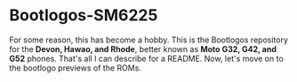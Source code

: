 # Bootlogos-SM6225
For some reason, this has become a hobby. This is the Bootlogos repository for the **Devon, Hawao, and Rhode**, better known as **Moto G32, G42, and G52** phones. That's all I can describe for a README. Now, let's move on to the bootlogo previews of the ROMs.
